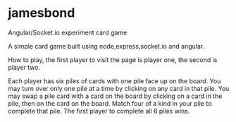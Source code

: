 jamesbond
=========

Angular/Socket.io experiment card game

A simple card game built using node,express,socket.io and angular.

How to play,  the first player to visit the page is player one, the second is player two.

Each player has six piles of cards with one pile face up on the board. 
You may turn over only one pile at a time by clicking on any card in that pile.
You may swap a pile card with a card on the board by clicking on a card in the pile, then on the card on the board.
Match four of a kind in your pile to complete that pile.
The first player to complete all 6 piles wins.
